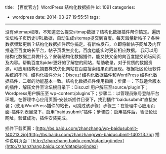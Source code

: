 title: 【百度官方】WordPress 结构化数据插件
id: 1091
categories:
  - wordpress
date: 2014-03-27 19:55:51
tags:
---

没有sitemap权限，不知道怎么提交sitmap数据？结构化数据插件帮你搞定。遍历论坛帖子页历史URL数据，自动生成sitemap提交到百度。每天海量新帖子？各种数据频繁更新？结构化数据插件帮你搞定。有新帖发布，立即将新帖子网址及内容推送至百度站长平台，帖子页发生变化，百度也能实时更新相应数据。
我可以用结构化数据工具做什么？安装结构化数据插件，能又快又全的向百度提交论坛网页及内容。帮助百度Spider更好的了解您的网站，帮助收录，对于优质的数据资源，可应用结构化摘要样式优化网站在百度搜索结果页的展现。根据社区论坛软件系统的不同，结构化插件分为：Discuz! 结构化数据插件和WordPress 结构化数据插件，二者的功能基本一致。结构化数据插件使用指南：步骤一：下载适合版本的插件，解压文件至论坛根目录下：Discuz! 用户解压至source/plugin下；Wordpress用户解压至 wp-content/plugins下；步骤二：以管理员账号登陆平台环境，在管理中心应用页面-安装新插件目录下，找到插件“baidusubmit”直接安装；（使用WordPress插件的站长，可跳过该步骤）步骤三：在管理中心应用页面-插件列表目录下，启用“baidusubmit”插件；步骤四：启用插件后，验证论坛网址，验证成功，插件安装完成。
<!--more-->

插件下载页面：[http://bs.baidu.com/zhanzhang/wp-baidusubmit-140213.zip](http://bs.baidu.com/zhanzhang/wp-baidusubmit-140213.zip)
插件说明页面：[http://zhanzhang.baidu.com/dataplug/index](http://zhanzhang.baidu.com/dataplug/index)